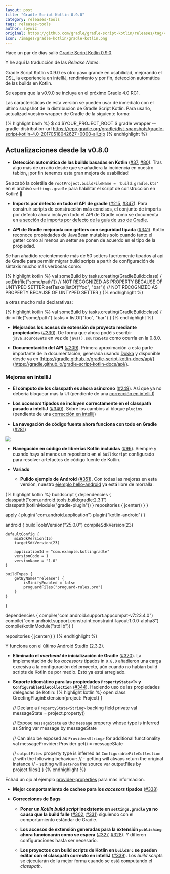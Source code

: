 ```yaml
---
layout: post
title: "Gradle Script Kotlin 0.9.0"
category: releases-tools
tags: releases-tools
author: soywiz
original: https://github.com/gradle/gradle-script-kotlin/releases/tag/v0.9.0
icon: /images/gradle-kotlin/gradle-kotlin.png
---
```


Hace un par de días salió [Gradle Script Kotlin 0.9.0](https://github.com/gradle/gradle-script-kotlin/releases/tag/v0.9.0).

Y he aquí la traducción de las *Release Notes*:

Gradle Script Kotlin v0.9.0 es otro paso grande en usabilidad, mejorando el DSL, la experiencia en intelliJ, rendimiento y por fin, detección automática de las builds en Kotlin.

Se espera que la v0.9.0  se incluya en el próximo Gradle 4.0 RC1.

Las características de esta versión se pueden usar de inmediato con el último snapshot de la distribución de Gradle Script Kotlin. Para usarlo, actualizad vuestro wrapper de Gradle de la siguiente forma:

{% highlight bash %}
$ cd $YOUR_PROJECT_ROOT
$ gradle wrapper --gradle-distribution-url https://repo.gradle.org/gradle/dist-snapshots/gradle-script-kotlin-4.0-20170518042627+0000-all.zip
{% endhighlight %}

## Actualizaciones desde la v0.8.0

* **Detección automática de las builds basadas en Kotlin** ([#37](https://github.com/gradle/gradle-script-kotlin/issues/37), [#80](https://github.com/gradle/gradle-script-kotlin/issues/80)). Tras algo más de un año desde que se añadiera la incidencia en nuestro tablón, ¡por fin tenemos esta gran mejora de usabilidad!

Se acabó la coletilla de `rootProject.buildFileName = 'build.gradle.kts'` en el archivo `settings.gradle` para habilitar el script de construcción en Kotlin! 🎉

* **Imports por defecto en todo el API de gradle** ([#215](https://github.com/gradle/gradle-script-kotlin/issues/215), [#347](https://github.com/gradle/gradle-script-kotlin/issues/347)). Para construir scripts de construcción más concisos, el conjunto de imports por defecto ahora incluyen todo el API de Gradle como se documenta en [a sección de imports por defecto de la guía de uso de Gradle](https://docs.gradle.org/current/userguide/writing_build_scripts.html#script-default-imports).

* **API de Gradle mejorada con getters con seguridad tipada** ([#341](https://github.com/gradle/gradle-script-kotlin/issues/341)). Kotlin reconoce propiedades de JavaBean mutables solo cuando tanto el getter como al menos un setter se ponen de acuerdo en el tipo de la propiedad.

Se han añadido recientemente más de 50 setters fuertemente tipados al api de Gradle para permitir migrar build scripts a partir de configuración de sintaxis mucho más verbosas como:

{% highlight kotlin %}
val someBuild by tasks.creating(GradleBuild::class) {
    setDir(file("some/path"))      // NOT RECOGNIZED AS PROPERTY BECAUSE OF UNTYPED SETTER
    setTasks(listOf("foo", "bar")) // NOT RECOGNIZED AS PROPERTY BECAUSE OF UNTYPED SETTER
}
{% endhighlight %}

a otras mucho más declarativas:

{% highlight kotlin %}
val someBuild by tasks.creating(GradleBuild::class) {
    dir = file("some/path")
    tasks = listOf("foo", "bar")
}
{% endhighlight %}

* **Mejorados los acesos de extensión de proyecto mediante propiedades** ([#330](https://github.com/gradle/gradle-script-kotlin/issues/330)). De forma que ahora podéis escribir `java.sourceSets` en vez de `java().sourceSets` como ocurría en la 0.8.0.

* **Documentación del API** ([#209](https://github.com/gradle/gradle-script-kotlin/issues/209)). Primera aproximación a esta parte importante de la documentación, generada usando [Dokka](https://kotlinlang.org/docs/reference/kotlin-doc.html) y disponible desde ya en [https://gradle.github.io/gradle-script-kotlin-docs/api/](https://gradle.github.io/gradle-script-kotlin-docs/api/).

### **Mejoras en intelliJ**

  * **El cómputo de los classpath es ahora asíncrono** ([#249](https://github.com/gradle/gradle-script-kotlin/issues/249)). Así que ya no debería bloquear más la UI (pendiente de una [corrección en intelliJ](https://youtrack.jetbrains.com/issue/KT-17771))

  * **Los *accesors* tipados se incluyen correctamente en el classpath pasado a intelliJ** ([#340](https://github.com/gradle/gradle-script-kotlin/issues/340)). Sobre los cambios al bloque `plugins` (pendiente de una [corrección en intellij](https://youtrack.jetbrains.com/issue/KT-17770))

  * **La navegación de código fuente ahora funciona con todo en Gradle** ([#281](https://github.com/gradle/gradle-script-kotlin/issues/281))

![](/images/gradle-kotlin/gradle-kotlin-0.9-screenshot1.gif)

  * **Navegación en código de librerías Kotlin incluídas** ([#96](https://github.com/gradle/gradle-script-kotlin/issues/96)). Siempre y cuando haya al menos un repositorio en el `buildscript` configurado para resolver artefactos de código fuente de Kotlin.

* **Variado**

  * **Pulido ejemplo de Android** ([#351](https://github.com/gradle/gradle-script-kotlin/issues/351)). Con todas las mejoras en esta versión, nuestro [ejemplo hello-android](https://github.com/gradle/gradle-script-kotlin/tree/master/samples/hello-android) ya está libre de morralla:

{% highlight kotlin %}
buildscript {
    dependencies {
        classpath("com.android.tools.build:gradle:2.3.1")
        classpath(kotlinModule("gradle-plugin"))
    }
    repositories {
        jcenter()
    }
}

apply {
    plugin("com.android.application")
    plugin("kotlin-android")
}

android {
    buildToolsVersion("25.0.0")
    compileSdkVersion(23)

    defaultConfig {
        minSdkVersion(15)
        targetSdkVersion(23)

        applicationId = "com.example.kotlingradle"
        versionCode = 1
        versionName = "1.0"
    }

    buildTypes {
        getByName("release") {
            isMinifyEnabled = false
            proguardFiles("proguard-rules.pro")
        }
    }
}

dependencies {
    compile("com.android.support:appcompat-v7:23.4.0")
    compile("com.android.support.constraint:constraint-layout:1.0.0-alpha8")
    compile(kotlinModule("stdlib"))
}

repositories {
    jcenter()
}
{% endhighlight %}

Y funciona con el último Android Studio (2.3.2).

  * **Eliminado el *overhead* de inicialización de Gradle** ([#320](https://github.com/gradle/gradle-script-kotlin/issues/320)). La implementación de los *accessors* tipados in `0.8.0` añadieron una carga excesiva a la configuración del proyecto, aún cuando no habían build scripts de Kotlin de por medio. Esto ya está arreglado.

  * **Soporte idiomático para las propiedades `PropertyState<T>` y `ConfigurableFileCollection`** ([#344](https://github.com/gradle/gradle-script-kotlin/issues/344)). Haciendo uso de las propiedades delegadas de Kotlin:
{% highlight kotlin %}
open class GreetingPluginExtension(project: Project) {

    // Declare a `PropertyState<String>` backing field
    private
    val messageState = project.property<String>()

    // Expose `messageState` as the `message` property whose type is inferred as String
    var message by messageState

    // Can also be exposed as `Provider<String>` for additional functionality
    val messageProvider: Provider<String> get() = messageState

    // `outputFiles` property type is inferred as `ConfigurableFileCollection`
    // with the following behaviour:
    //  - getting will always return the original instance
    //  - setting will `setFrom` the source
    var outputFiles by project.files()
}
{% endhighlight %}

Echad un ojo al ejemplo [provider-properties](https://github.com/gradle/gradle-script-kotlin/blob/v0.9.0/gradle/gradle-script-kotlin/tree/master/samples/provider-properties) para más información.

  * **Mejor comportamiento de cacheo para los *accesors* tipados** ([#338](https://github.com/gradle/gradle-script-kotlin/issues/338))

* **Correcciones de Bugs**

  * **Poner un *Kotlin build script* inexistente en `settings.gradle` ya no causa que la build falle** ([#302](https://github.com/gradle/gradle-script-kotlin/issues/302), [#331](https://github.com/gradle/gradle-script-kotlin/issues/331)) siguiendo con el comportamiento estándar de Gradle.

  * **Los accesos de extensión generadas para la extensión `publishing` ahora funcionarán como se espera** ([#327](https://github.com/gradle/gradle-script-kotlin/issues/327), [#328](https://github.com/gradle/gradle-script-kotlin/issues/328)). Y difieren configuraciones hasta ser necesario.

  * **Los proyectos con build scripts de Kotlin en `buildSrc` se pueden editar con el classpath correcto en intelliJ** ([#339](https://github.com/gradle/gradle-script-kotlin/issues/339)). Los *build scripts* se ejecutarán de la mejor forma cuando se está computando el *classpath*.
